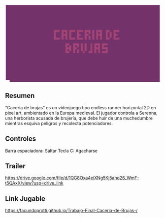 <div align="center">
  <img width="500" alt="Caceria de Brujas" src="https://github.com/FacundoProtti/Trabajo-Final-Caceria-de-Brujas-/blob/main/public/assets/img.png" />
</div>

## Resumen

“Caceria de brujas” es un videojuego tipo endless runner horizontal 2D en pixel art, ambientado en la Europa medieval. 
El jugador controla a Serenna, una herborista acusada de brujería, que debe huir de una muchedumbre mientras esquiva peligros y recolecta potenciadores. 


## Controles
 Barra espaciadora: Saltar
 Tecla C: Agacharse

## Trailer

https://drive.google.com/file/d/1QG8Oxa4eiXNg5Kj5aho26_WmF-t5QAxX/view?usp=drive_link

## Link Jugable

https://facundoprotti.github.io/Trabajo-Final-Caceria-de-Brujas-/